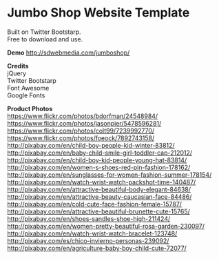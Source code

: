 Jumbo Shop Website Template
============================

Built on Twitter Bootstarp. <br>
Free to download and use.

<strong>Demo</strong>
http://sdwebmedia.com/jumboshop/

<strong>Credits</strong><br>
jQuery<br>
Twitter Bootstarp<br>
Font Awesome<br>
Google Fonts<br>

<strong>Product Photos</strong><br>
https://www.flickr.com/photos/bdorfman/24548984/<br>
https://www.flickr.com/photos/jasonpier/5478596281/<br>
https://www.flickr.com/photos/colt99/7239992770/<br>
https://www.flickr.com/photos/foeock/7892743158/<br>
http://pixabay.com/en/child-boy-people-kid-winter-83812/<br>
http://pixabay.com/en/baby-child-smile-girl-toddler-cap-212012/<br>
http://pixabay.com/en/child-boy-kid-people-young-hat-83814/<br>
http://pixabay.com/en/women-s-shoes-red-pin-fashion-178162/<br>
http://pixabay.com/en/sunglasses-for-women-fashion-summer-178154/<br>
http://pixabay.com/en/watch-wrist-watch-packshot-time-140487/<br>
http://pixabay.com/en/attractive-beautiful-body-elegant-84638/<br>
http://pixabay.com/en/attractive-beauty-caucasian-face-84486/<br>
http://pixabay.com/en/cold-cute-face-fashion-female-15787/<br>
http://pixabay.com/en/attractive-beautiful-brunette-cute-15765/<br>
http://pixabay.com/en/shoes-sandles-shoe-high-211424/<br>
http://pixabay.com/en/women-pretty-beautiful-rosa-garden-230097/<br>
http://pixabay.com/en/watch-wrist-watch-bracelet-123748/<br>
http://pixabay.com/es/chico-invierno-personas-239092/<br>
http://pixabay.com/en/agriculture-baby-boy-child-cute-72077/<br>
